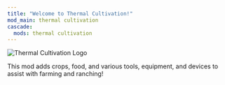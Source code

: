 ```yaml
---
title: "Welcome to Thermal Cultivation!"
mod_main: thermal cultivation
cascade:
  mods: thermal cultivation
---
```


![Thermal Cultivation Logo](/images/logos/1.16/thermal-cultivation.png)

This mod adds crops, food, and various tools, equipment, and devices to assist
with farming and ranching!